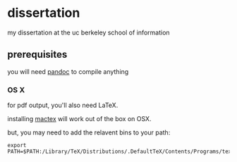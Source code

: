 # dissertation

my dissertation at the uc berkeley school of information

## prerequisites

you will need [pandoc](http://pandoc.org/) to compile anything

### OS X

for pdf output, you'll also need LaTeX. 

installing [mactex](http://tug.org/mactex/mactex-download.html) will work out of the box on OSX.

but, you may need to add the relavent bins to your path:

    export PATH=$PATH:/Library/TeX/Distributions/.DefaultTeX/Contents/Programs/texbin  
